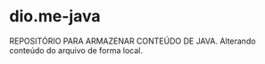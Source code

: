 # dio.me-java
REPOSITÓRIO PARA ARMAZENAR CONTEÚDO DE JAVA.
Alterando conteúdo do arquivo de forma local.